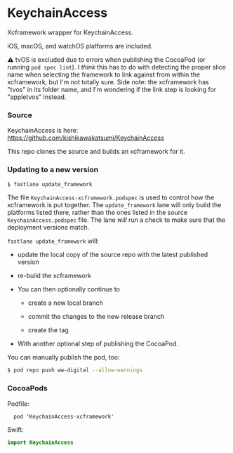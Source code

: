 # KeychainAccess

Xcframework wrapper for KeychainAccess.

iOS, macOS, and watchOS platforms are included.

⚠️ tvOS is excluded due to errors when publishing the CocoaPod (or running `pod spec lint`).  I _think_ this has to do with detecting the proper slice name when selecting the framework to link against from within the xcframework, but I'm not totally sure.  Side note: the xcframework has "tvos" in its folder name, and I'm wondering if the link step is looking for "appletvos" instead.



### Source
KeychainAccess is here: https://github.com/kishikawakatsumi/KeychainAccess

This repo clones the source and builds an xcframework for it.



### Updating to a new version

```bash
$ fastlane update_framework
```

The file `KeychainAccess-xcframework.podspec` is used to control how the xcframework is put together.  The `update_framework` lane will only build the platforms listed there, rather than the ones listed in the source `KeychainAccess.podspec` file.  The lane _will_ run a check to make sure that the deployment versions match.

`fastlane update_framework` will:

- update the local copy of the source repo with the latest published version
- re-build the xcframework
- You can then optionally continue to 

  - create a new local branch

  - commit the changes to the new release branch
  - create the tag
- With another optional step of publishing the CocoaPod.

You can manually publish the pod, too:

```bash
$ pod repo push ww-digital --allow-warnings
```



### CocoaPods

Podfile:
```
  pod 'KeychainAccess-xcframework'
```

Swift:
```swift
import KeychainAccess
```

